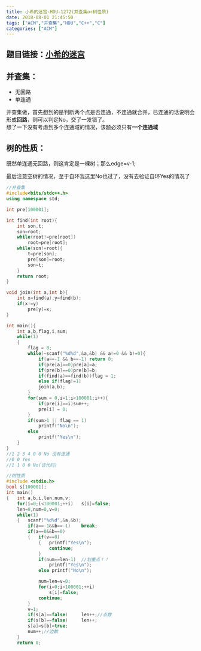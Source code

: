 ```yaml
---
title: 小希的迷宫-HDU-1272(并查集or树性质)
date: 2018-08-01 21:45:50
tags: ["ACM","并查集","HDU","C++","C"]
categories: ["ACM"]
---
```


## 题目链接：[小希的迷宫](http://acm.hdu.edu.cn/showproblem.php?pid=1272)
## 并查集：
* 无回路
* 单连通

并查集做，首先想到的是判断两个点是否连通，不连通就合并，已连通的话说明会形成**回路**，则可以判定No，交了一发错了。  
想了一下没有考虑到多个连通域的情况，该题必须只有**一个连通域** 

## 树的性质：
既然单连通无回路，则这肯定是一棵树；那么edge=v-1;  

<!--more-->
最后注意空树的情况，至于自环我这里No也过了，没有去验证自环Yes的情况了  

```cpp
//并查集
#include<bits/stdc++.h>
using namespace std;

int pre[100001];

int find(int root){
    int son,t;
    son=root;
    while(root!=pre[root])
        root=pre[root];
    while(son!=root){
        t=pre[son];
        pre[son]=root;
        son=t;
    }
    return root;
}

void join(int a,int b){
    int x=find(a),y=find(b);
    if(x!=y)
        pre[y]=x;
}

int main(){
    int a,b,flag,i,sum;
	while(1)
	{
		flag = 0;
		while(~scanf("%d%d",&a,&b) && a!=0 && b!=0){
			if(a==-1 && b==-1) return 0;
            if(pre[a]==0)pre[a]=a;
			if(pre[b]==0)pre[b]=b;
			if(find(a)==find(b))flag = 1;
			else if(flag!=1)
			join(a,b);
		}
        for(sum = 0,i=1;i<100001;i++){
            if(pre[i]==i)sum++;
            pre[i] = 0;
        }
        if(sum>1 || flag == 1)
			printf("No\n");
        else
			printf("Yes\n");
	}
}
//1 2 3 4 0 0 No 没有连通
//0 0 Yes
//1 1 0 0 No(该代码)
```

```C
//树性质
#include <stdio.h>
bool s[100001];
int main()
{	int a,b,i,len,num,v;
	for(i=0;i<100001;++i)	s[i]=false;
	len=0,num=0,v=0;
	while(1)
	{	scanf("%d%d",&a,&b);
		if(a==-1&&b==-1)	break;
		if(a==0&&b==0)
		{	if(v==0)
			{	printf("Yes\n");
				continue;
			}
			if(num==len-1)	//划重点！！
				printf("Yes\n");
			else printf("No\n");

			num=len=v=0;
			for(i=0;i<100001;++i)
				s[i]=false;
			continue;
		}
		v=1;
		if(s[a]==false)		len++;//点数
		if(s[b]==false)		len++;
		s[a]=s[b]=true;
		num++;//边数
	}
	return 0;
```